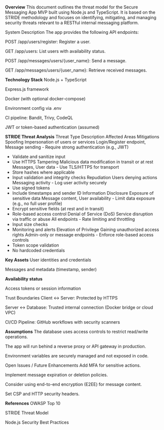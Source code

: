 **Overview**
This document outlines the threat model for the Secure Messaging App MVP built using Node.js and TypeScript. It is based on the STRIDE methodology and focuses on identifying, mitigating, and managing security threats relevant to a RESTful internal messaging platform.

System Description
The app provides the following API endpoints:

POST /app/users/register: Register a user.

GET /app/users: List users with availability status.

POST /app/messages/users/{user_name}: Send a message.

GET /app/messages/users/{user_name}: Retrieve received messages.

**Technology Stack**
Node.js + TypeScript

Express.js framework

Docker (with optional docker-compose)

Environment config via .env

CI pipeline: Bandit, Trivy, CodeQL

JWT or token-based authentication (assumed)

**STRIDE Threat Analysis**
Threat Type	Description	Affected Areas	Mitigations
Spoofing	Impersonation of users or services	Login/Register endpoint, Message sending	- Require strong authentication (e.g., JWT)
- Validate and sanitize input
- Use HTTPS
Tampering	Malicious data modification in transit or at rest	Messages, User data	- Use TLS/HTTPS for transport
- Store hashes where applicable
- Input validation and integrity checks
Repudiation	Users denying actions	Messaging activity	- Log user activity securely
- Use signed tokens
- Include timestamps and sender ID
Information Disclosure	Exposure of sensitive data	Message content, User availability	- Limit data exposure (e.g., no full user profile)
- Encrypt sensitive fields (at rest and in transit)
- Role-based access control
Denial of Service (DoS)	Service disruption via traffic or abuse	All endpoints	- Rate limiting and throttling
- Input size checks
- Monitoring and alerts
Elevation of Privilege	Gaining unauthorized access rights	Admin-only or message endpoints	- Enforce role-based access controls
- Token scope validation
- No hardcoded credentials

**Key Assets**
User identities and credentials

Messages and metadata (timestamp, sender)

**Availability status**

Access tokens or session information

Trust Boundaries
Client ↔ Server: Protected by HTTPS

Server ↔ Database: Trusted internal connection (Docker bridge or cloud VPC)

CI/CD Pipeline: GitHub workflows with security scanners

**Assumptions**
The database uses access controls to restrict read/write operations.

The app will run behind a reverse proxy or API gateway in production.

Environment variables are securely managed and not exposed in code.

Open Issues / Future Enhancements
Add MFA for sensitive actions.

Implement message expiration or deletion policies.

Consider using end-to-end encryption (E2EE) for message content.

Set CSP and HTTP security headers.

**References**
OWASP Top 10

STRIDE Threat Model

Node.js Security Best Practices
